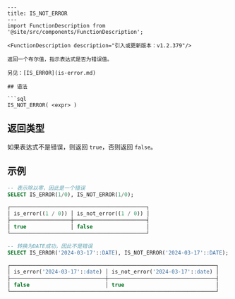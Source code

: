 ```
---
title: IS_NOT_ERROR
---
import FunctionDescription from '@site/src/components/FunctionDescription';

<FunctionDescription description="引入或更新版本：v1.2.379"/>

返回一个布尔值，指示表达式是否为错误值。

另见：[IS_ERROR](is-error.md)

## 语法

```sql
IS_NOT_ERROR( <expr> )
```

## 返回类型

如果表达式不是错误，则返回 `true`，否则返回 `false`。

## 示例

```sql
-- 表示除以零，因此是一个错误
SELECT IS_ERROR(1/0), IS_NOT_ERROR(1/0);

┌───────────────────────────────────────────┐
│ is_error((1 / 0)) │ is_not_error((1 / 0)) │
├───────────────────┼───────────────────────┤
│ true              │ false                 │
└───────────────────────────────────────────┘

-- 转换为DATE成功，因此不是错误
SELECT IS_ERROR('2024-03-17'::DATE), IS_NOT_ERROR('2024-03-17'::DATE);

┌─────────────────────────────────────────────────────────────────┐
│ is_error('2024-03-17'::date) │ is_not_error('2024-03-17'::date) │
├──────────────────────────────┼──────────────────────────────────┤
│ false                        │ true                             │
└─────────────────────────────────────────────────────────────────┘
```
```